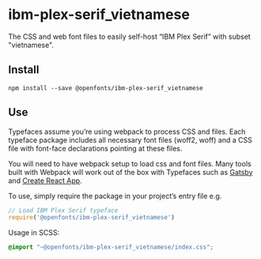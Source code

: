 
# ibm-plex-serif_vietnamese

The CSS and web font files to easily self-host “IBM Plex Serif” with subset "vietnamese".

## Install

`npm install --save @openfonts/ibm-plex-serif_vietnamese`

## Use

Typefaces assume you’re using webpack to process CSS and files. Each typeface
package includes all necessary font files (woff2, woff) and a CSS file with
font-face declarations pointing at these files.

You will need to have webpack setup to load css and font files. Many tools built
with Webpack will work out of the box with Typefaces such as [Gatsby](https://github.com/gatsbyjs/gatsby)
and [Create React App](https://github.com/facebookincubator/create-react-app).

To use, simply require the package in your project’s entry file e.g.

```javascript
// Load IBM Plex Serif typeface
require('@openfonts/ibm-plex-serif_vietnamese')
```

Usage in SCSS:
```scss
@import "~@openfonts/ibm-plex-serif_vietnamese/index.css";
```

